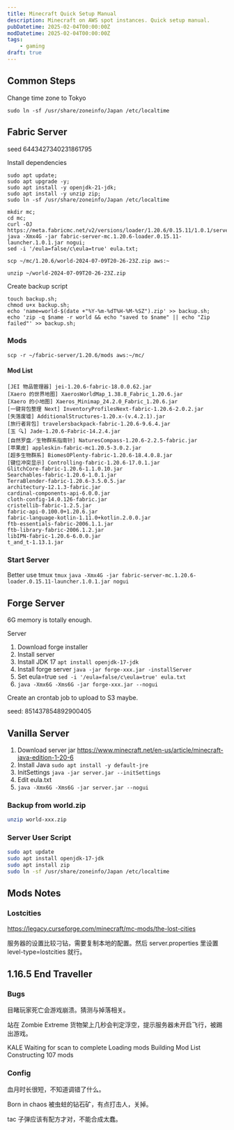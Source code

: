 ```yaml
---
title: Minecraft Quick Setup Manual
description: Minecraft on AWS spot instances. Quick setup manual.
pubDatetime: 2025-02-04T00:00:00Z
modDatetime: 2025-02-04T00:00:00Z
tags:
    - gaming
draft: true
---
```



## Common Steps

Change time zone to Tokyo

`sudo ln -sf /usr/share/zoneinfo/Japan /etc/localtime`

## Fabric Server

seed 6443427340231861795

Install dependencies

```shell
sudo apt update;
sudo apt upgrade -y;
sudo apt install -y openjdk-21-jdk;
sudo apt install -y unzip zip;
sudo ln -sf /usr/share/zoneinfo/Japan /etc/localtime
```

```shell
mkdir mc;
cd mc;
curl -OJ https://meta.fabricmc.net/v2/versions/loader/1.20.6/0.15.11/1.0.1/server/jar;
java -Xmx4G -jar fabric-server-mc.1.20.6-loader.0.15.11-launcher.1.0.1.jar nogui;
sed -i '/eula=false/c\eula=true' eula.txt;
```

`scp ~/mc/1.20.6/world-2024-07-09T20-26-23Z.zip aws:~`

`unzip ~/world-2024-07-09T20-26-23Z.zip`

Create backup script

```shell
touch backup.sh;
chmod u+x backup.sh;
echo 'name=world-$(date +"%Y-%m-%dT%H-%M-%SZ").zip' >> backup.sh;
echo 'zip -q $name -r world && echo "saved to $name" || echo "Zip failed"' >> backup.sh;
```

### Mods

`scp -r ~/fabric-server/1.20.6/mods aws:~/mc/`

#### Mod List

```text
[JEI 物品管理器] jei-1.20.6-fabric-18.0.0.62.jar
[Xaero 的世界地图] XaerosWorldMap_1.38.8_Fabric_1.20.6.jar
[Xaero 的小地图] Xaeros_Minimap_24.2.0_Fabric_1.20.6.jar
[一键背包整理 Next] InventoryProfilesNext-fabric-1.20.6-2.0.2.jar
[失落废墟] AdditionalStructures-1.20.x-(v.4.2.1).jar
[旅行者背包] travelersbackpack-fabric-1.20.6-9.6.4.jar
[玉 🔍] Jade-1.20.6-Fabric-14.2.4.jar
[自然罗盘／生物群系指南针] NaturesCompass-1.20.6-2.2.5-fabric.jar
[苹果皮] appleskin-fabric-mc1.20.5-3.0.2.jar
[超多生物群系] BiomesOPlenty-fabric-1.20.6-18.4.0.8.jar
[键位冲突显示] Controlling-fabric-1.20.6-17.0.1.jar
GlitchCore-fabric-1.20.6-1.1.0.10.jar
Searchables-fabric-1.20.6-1.0.1.jar
TerraBlender-fabric-1.20.6-3.5.0.5.jar
architectury-12.1.3-fabric.jar
cardinal-components-api-6.0.0.jar
cloth-config-14.0.126-fabric.jar
cristellib-fabric-1.2.5.jar
fabric-api-0.100.0+1.20.6.jar
fabric-language-kotlin-1.11.0+kotlin.2.0.0.jar
ftb-essentials-fabric-2006.1.1.jar
ftb-library-fabric-2006.1.2.jar
libIPN-fabric-1.20.6-6.0.0.jar
t_and_t-1.13.1.jar
```

### Start Server

Better use tmux
`tmux`
`java -Xmx4G -jar fabric-server-mc.1.20.6-loader.0.15.11-launcher.1.0.1.jar nogui`

## Forge Server

6G memory is totally enough.

Server

1. Download forge installer
2. Install server
3. Install JDK 17
   `apt install openjdk-17-jdk`
4. Install forge server
   `java -jar forge-xxx.jar -installServer`
5. Set eula=true
   `sed -i '/eula=false/c\eula=true' eula.txt`
6. `java -Xmx6G -Xms6G -jar forge-xxx.jar --nogui`

Create an crontab job to upload to S3 maybe.

seed: 851437854892900405

## Vanilla Server

1. Download server jar
   <https://www.minecraft.net/en-us/article/minecraft-java-edition-1-20-6>
2. Install Java `sudo apt install -y default-jre`
3. InitSettings `java -jar server.jar --initSettings`
4. Edit eula.txt
5. `java -Xmx6G -Xms6G -jar server.jar --nogui`

### Backup from world.zip

```sh
unzip world-xxx.zip
```

### Server User Script

```sh
sudo apt update
sudo apt install openjdk-17-jdk
sudo apt install zip
sudo ln -sf /usr/share/zoneinfo/Japan /etc/localtime
```

## Mods Notes

### Lostcities

<https://legacy.curseforge.com/minecraft/mc-mods/the-lost-cities>

服务器的设置比较刁钻，需要复制本地的配置。然后 server.properties 里设置 level-type=lostcities 就行。

## 1.16.5 End Traveller

### Bugs

目睹玩家死亡会游戏崩溃。猜测与掉落相关。

站在 Zombie Extreme 货物架上几秒会判定浮空，提示服务器未开启飞行，被踢出游戏。

KALE
Waiting for scan to complete
Loading mods
Building Mod List
Constructing 107 mods

### Config

血月时长很短，不知道调错了什么。

Born in chaos 被虫蛀的钻石矿，有点打击人，关掉。

tac 子弹应该有配方才对，不能合成太蠢。
